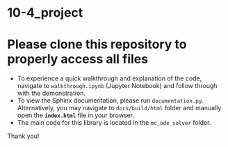 # 10-4_project

# Please clone this repository to properly access all files
- To experience a quick walkthrough and explanation of the code, navigate to `walkthrough.ipynb` (Jupyter Notebook) and follow through with the demonstration.
- To view the Sphinx documentation, please run `documentation.py`. Alternatively, you may navigate to `docs/build/html` folder and manually open the **`index.html`** file in your browser.
- The main code for this library is located in the `mc_ode_solver` folder. 

Thank you!